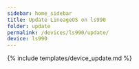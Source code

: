 ```yaml
---
sidebar: home_sidebar
title: Update LineageOS on ls990
folder: update
permalink: /devices/ls990/update/
device: ls990
---
```

{% include templates/device_update.md %}
